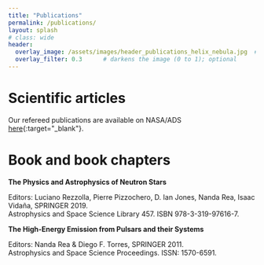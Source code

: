 ```yaml
---
title: "Publications"
permalink: /publications/
layout: splash
# class: wide
header:
  overlay_image: /assets/images/header_publications_helix_nebula.jpg  # adjust the path
  overlay_filter: 0.3      # darkens the image (0 to 1); optional
---
```


# Scientific articles

Our refereed publications are available on NASA/ADS [here](https://ui.adsabs.harvard.edu/user/libraries/j4lCTR_aR9-8f5SZyxVwqA){:target="_blank"}.

# Book and book chapters

**The Physics and Astrophysics of Neutron Stars**

Editors: Luciano Rezzolla, Pierre Pizzochero, D. Ian Jones, Nanda Rea, Isaac Vidaña, SPRINGER 2019.    
Astrophysics and Space Science Library 457. ISBN 978-3-319-97616-7.

**The High-Energy Emission from Pulsars and their Systems**

Editors: Nanda Rea & Diego F. Torres, SPRINGER 2011.     
Astrophysics and Space Science Proceedings. ISSN: 1570-6591.